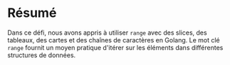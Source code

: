 # Résumé

Dans ce défi, nous avons appris à utiliser `range` avec des slices, des tableaux, des cartes et des chaînes de caractères en Golang. Le mot clé `range` fournit un moyen pratique d'itérer sur les éléments dans différentes structures de données.

